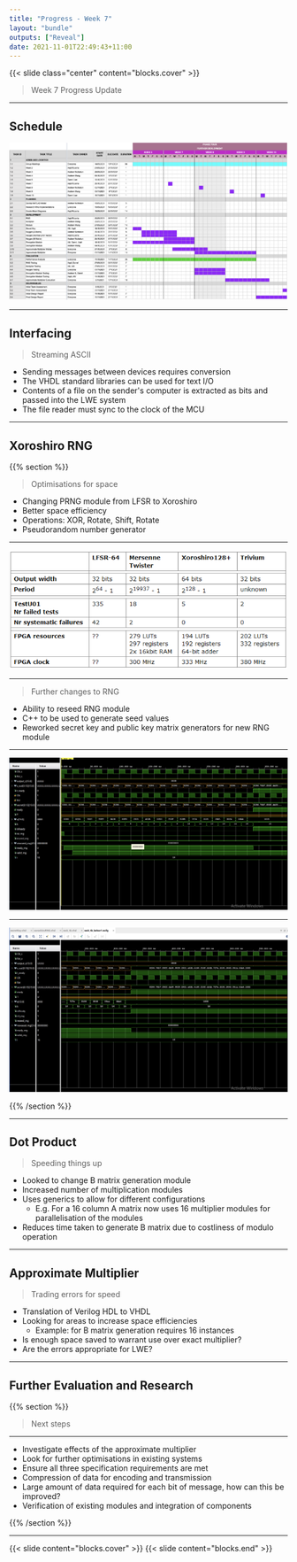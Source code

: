 ```yaml
---
title: "Progress - Week 7"
layout: "bundle"
outputs: ["Reveal"]
date: 2021-11-01T22:49:43+11:00
---
```


{{< slide class="center" content="blocks.cover" >}}

> Week 7 Progress Update

---

## Schedule

![](./image4.png)

---

## Interfacing

> Streaming ASCII

* Sending messages between devices requires conversion
* The VHDL standard libraries can be used for text I/O
* Contents of a file on the sender's computer is extracted as bits and passed into the LWE system
* The file reader must sync to the clock of the MCU

---

## Xoroshiro RNG

{{% section %}} 

> Optimisations for space

* Changing PRNG module from LFSR to Xoroshiro
* Better space efficiency
* Operations: XOR, Rotate, Shift, Rotate
* Pseudorandom number generator

---

![](./image13.png)

---

> Further changes to RNG

* Ability to reseed RNG module
* C++ to be used to generate seed values
* Reworked secret key and public key matrix generators for new RNG module

---

![](./image14.png)

---

![](./image15.png)

{{% /section %}} 

---

## Dot Product

> Speeding things up

* Looked to change B matrix generation module
* Increased number of multiplication modules
* Uses generics to allow for different configurations
    * E.g. For a 16 column A matrix now uses 16 multiplier modules for parallelisation of the modules
* Reduces time taken to generate B matrix due to costliness of modulo operation

---

## Approximate Multiplier

> Trading errors for speed

* Translation of Verilog HDL to VHDL
* Looking for areas to increase space efficiencies
  * Example: for B matrix generation requires 16 instances
* Is enough space saved to warrant use over exact multiplier?
* Are the errors appropriate for LWE?

---

## Further Evaluation and Research

{{% section %}} 

> Next steps

---

* Investigate effects of the approximate multiplier
* Look for further optimisations in existing systems
* Ensure all three specification requirements are met
* Compression of data for encoding and transmission
* Large amount of data required for each bit of message, how can this be improved?
* Verification of existing modules and integration of components

{{% /section %}} 

---

{{< slide content="blocks.cover" >}}
{{< slide content="blocks.end" >}}
